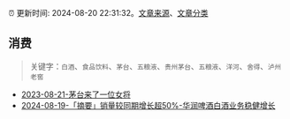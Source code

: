 :alarm_clock: 更新时间: 2024-08-20 22:31:32。[文章来源](/README.md)、[文章分类](/TAGS.md)

## 消费


> 关键字：`白酒`、`食品饮料`、`茅台`、`五粮液`、`贵州茅台`、`五粮液`、`洋河`、`舍得`、`泸州老窖`



- [2023-08-21-茅台来了一位女将](https://www.aicaijing.com.cn/article/18587) 
- [2024-08-19-「摘要」销量较同期增长超50%-华润啤酒白酒业务稳健增长](https://xueqiu.com/9284738691/301497071) 
